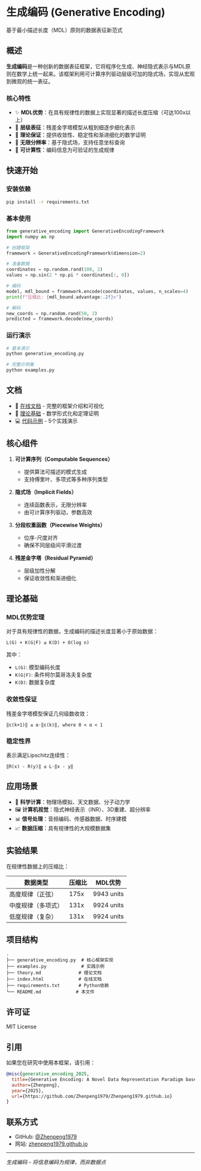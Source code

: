 # 生成编码 (Generative Encoding)

基于最小描述长度（MDL）原则的数据表征新范式

## 概述

**生成编码**是一种创新的数据表征框架，它将程序化生成、神经隐式表示与MDL原则在数学上统一起来。该框架利用可计算序列驱动层级可加的隐式场，实现从宏观到微观的统一表征。

### 核心特性

- ✨ **MDL优势**：在具有规律性的数据上实现显著的描述长度压缩（可达100x以上）
- 🔄 **层级表征**：残差金字塔模型从粗到细逐步细化表示
- 📐 **理论保证**：提供收敛性、稳定性和渐进细化的数学证明
- 🎯 **无限分辨率**：基于隐式场，支持任意坐标查询
- 🧮 **可计算性**：编码信息为可验证的生成规律

## 快速开始

### 安装依赖

```bash
pip install -r requirements.txt
```

### 基本使用

```python
from generative_encoding import GenerativeEncodingFramework
import numpy as np

# 创建框架
framework = GenerativeEncodingFramework(dimension=2)

# 准备数据
coordinates = np.random.rand(100, 2)
values = np.sin(2 * np.pi * coordinates[:, 0])

# 编码
model, mdl_bound = framework.encode(coordinates, values, n_scales=4)
print(f"压缩比: {mdl_bound.advantage:.2f}x")

# 解码
new_coords = np.random.rand(50, 2)
predicted = framework.decode(new_coords)
```

### 运行演示

```bash
# 基本演示
python generative_encoding.py

# 完整示例集
python examples.py
```

## 文档

- 📖 [在线文档](https://zhenpeng1979.github.io) - 完整的框架介绍和可视化
- 📝 [理论基础](theory.md) - 数学形式化和定理证明
- 💻 [代码示例](examples.py) - 5个实践演示

## 核心组件

1. **可计算序列（Computable Sequences）**
   - 提供算法可描述的模式生成
   - 支持傅里叶、多项式等多种序列类型

2. **隐式场（Implicit Fields）**
   - 连续函数表示，无限分辨率
   - 由可计算序列驱动，参数高效

3. **分段权重函数（Piecewise Weights）**
   - 位序-尺度对齐
   - 确保不同层级间平滑过渡

4. **残差金字塔（Residual Pyramid）**
   - 层级加性分解
   - 保证收敛性和渐进细化

## 理论基础

### MDL优势定理

对于具有规律性的数据，生成编码的描述长度显著小于原始数据：

```
L(G) + K(G|F) ≤ K(D) + O(log n)
```

其中：
- `L(G)`: 模型编码长度
- `K(G|F)`: 条件柯尔莫哥洛夫复杂度
- `K(D)`: 数据复杂度

### 收敛性保证

残差金字塔模型保证几何级数收敛：

```
‖ε(k+1)‖ ≤ α·‖ε(k)‖, where 0 < α < 1
```

### 稳定性界

表示满足Lipschitz连续性：

```
‖R(x) - R(y)‖ ≤ L·‖x - y‖
```

## 应用场景

- 🔬 **科学计算**：物理场模拟、天文数据、分子动力学
- 🖼️ **计算机视觉**：隐式神经表示（INR）、3D重建、超分辨率
- 📊 **信号处理**：音频编码、传感器数据、时序建模
- 📈 **数据压缩**：具有规律性的大规模数据集

## 实验结果

在规律性数据上的压缩比：

| 数据类型 | 压缩比 | MDL优势 |
|---------|--------|---------|
| 高度规律（正弦） | 175x | 9943 units |
| 中度规律（多项式） | 131x | 9924 units |
| 低度规律（复杂） | 131x | 9924 units |

## 项目结构

```
.
├── generative_encoding.py  # 核心框架实现
├── examples.py             # 实践示例
├── theory.md              # 理论文档
├── index.html             # 在线文档
├── requirements.txt       # Python依赖
└── README.md             # 本文件
```

## 许可证

MIT License

## 引用

如果您在研究中使用本框架，请引用：

```bibtex
@misc{generative_encoding_2025,
  title={Generative Encoding: A Novel Data Representation Paradigm based on MDL Principle},
  author={Zhenpeng},
  year={2025},
  url={https://github.com/Zhenpeng1979/Zhenpeng1979.github.io}
}
```

## 联系方式

- GitHub: [@Zhenpeng1979](https://github.com/Zhenpeng1979)
- 网站: [zhenpeng1979.github.io](https://zhenpeng1979.github.io)

---

*生成编码 - 将信息编码为规律，而非数据点*
